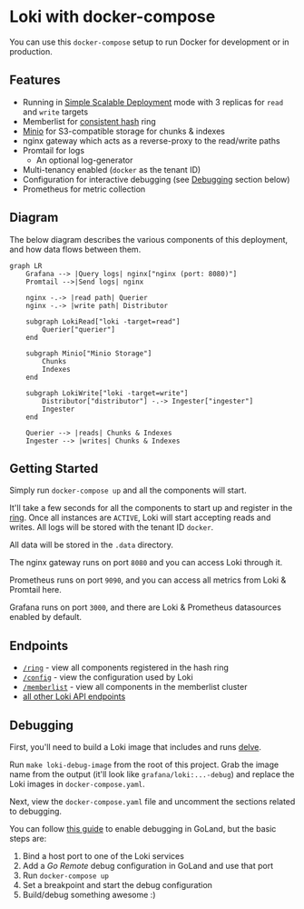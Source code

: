 # Loki with docker-compose

You can use this `docker-compose` setup to run Docker for development or in production.

## Features

- Running in [Simple Scalable Deployment](https://grafana.com/docs/loki/latest/fundamentals/architecture/deployment-modes/#simple-scalable-deployment-mode) mode with 3 replicas for `read` and `write` targets
- Memberlist for [consistent hash](https://grafana.com/docs/loki/latest/fundamentals/architecture/rings/) ring
- [Minio](https://min.io/) for S3-compatible storage for chunks & indexes
- nginx gateway which acts as a reverse-proxy to the read/write paths
- Promtail for logs
  - An optional log-generator
- Multi-tenancy enabled (`docker` as the tenant ID)
- Configuration for interactive debugging (see [Debugging](#debugging) section below)
- Prometheus for metric collection

## Diagram

The below diagram describes the various components of this deployment, and how data flows between them.

```mermaid
graph LR
    Grafana --> |Query logs| nginx["nginx (port: 8080)"]
    Promtail -->|Send logs| nginx

    nginx -.-> |read path| Querier
    nginx -.-> |write path| Distributor

    subgraph LokiRead["loki -target=read"]
        Querier["querier"]
    end

    subgraph Minio["Minio Storage"]
        Chunks
        Indexes
    end

    subgraph LokiWrite["loki -target=write"]
        Distributor["distributor"] -.-> Ingester["ingester"]
        Ingester
    end

    Querier --> |reads| Chunks & Indexes
    Ingester --> |writes| Chunks & Indexes
```

## Getting Started

Simply run `docker-compose up` and all the components will start.

It'll take a few seconds for all the components to start up and register in the [ring](http://localhost:8080/ring). Once all instances are `ACTIVE`, Loki will start accepting reads and writes. All logs will be stored with the tenant ID `docker`.

All data will be stored in the `.data` directory.

The nginx gateway runs on port `8080` and you can access Loki through it.

Prometheus runs on port `9090`, and you can access all metrics from Loki & Promtail here.

Grafana runs on port `3000`, and there are Loki & Prometheus datasources enabled by default.

## Endpoints

- [`/ring`](http://localhost:8080/ring) - view all components registered in the hash ring
- [`/config`](http://localhost:8080/config) - view the configuration used by Loki
- [`/memberlist`](http://localhost:8080/memberlist) - view all components in the memberlist cluster
- [all other Loki API endpoints](https://grafana.com/docs/loki/latest/api/)

## Debugging

First, you'll need to build a Loki image that includes and runs [delve](https://github.com/go-delve/delve).

Run `make loki-debug-image` from the root of this project. Grab the image name from the output (it'll look like `grafana/loki:...-debug`) and replace the Loki images in `docker-compose.yaml`.

Next, view the `docker-compose.yaml` file and uncomment the sections related to debugging.

You can follow [this guide](https://blog.jetbrains.com/go/2020/05/06/debugging-a-go-application-inside-a-docker-container/) to enable debugging in GoLand, but the basic steps are:

1. Bind a host port to one of the Loki services
2. Add a _Go Remote_ debug configuration in GoLand and use that port
3. Run `docker-compose up`
4. Set a breakpoint and start the debug configuration
5. Build/debug something awesome :)
